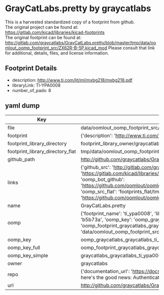 # GrayCatLabs.pretty by graycatlabs  
This is a harvested standardized copy of a footprint from github.  
The original project can be found at:  
https://gitlab.com/kicad/libraries/kicad-footprints  
The original footprint can be found at:
http://gitlab.com/graycatlabs/GrayCatLabs.pretty/blob/master/tmp/data/oomlout_oomp_footprint_src/ZX62R-B-5P.kicad_mod
Please consult that link for additional, details, files, and license information.  
## Footprint Details
* description: http://www.ti.com/lit/ml/mxbg218/mxbg218.pdf  
* libraryLink: TI-YPA0008  
* number_of_pads: 8  
## yaml dump  
| Key | Value |  
| --- | --- |  
| file | data/oomlout_oomp_footprint_src/GrayCatLabs.pretty/TI-YPA0008.kicad_mod |  
| footprint | {'description': 'http://www.ti.com/lit/ml/mxbg218/mxbg218.pdf', 'libraryLink': 'TI-YPA0008', 'number_of_pads': 8} |  
| footprint_library_directory | footprint_library_owner/graycatlabs_GrayCatLabs.pretty |  
| footprint_library_directory_flat | tmp/data/oomlout_oomp_footprint_src/footprints_flat/graycatlabs_graycatlabs_ti_ypa0008/working |  
| github_path | http://github.com/graycatlabs/GrayCatLabs.pretty/blob/master/tmp/data/oomlout_oomp_footprint_src/TI-YPA0008.kicad_mod |  
| links | {'github_src': 'http://gitlab.com/graycatlabs/GrayCatLabs.pretty/blob/master/tmp/data/oomlout_oomp_footprint_src/ZX62R-B-5P.kicad_mod', 'github_src_repo': 'https://gitlab.com/kicad/libraries/kicad-footprints', 'oomp_bot': 'tmp/data/oomlout_oomp_footprint_src/footprints/graycatlabs_graycatlabs_ti_ypa0008/working', 'oomp_bot_github': 'https://github.com/oomlout/oomlout_oomp_footprint_bot/tree/main/tmp/data/oomlout_oomp_footprint_src/footprints/graycatlabs_graycatlabs_ti_ypa0008/working', 'oomp_src_flat': 'footprints_flat/tmp/data/oomlout_oomp_footprint_src/footprints_flat/graycatlabs_graycatlabs_ti_ypa0008/working', 'oomp_src_flat_github': 'https://github.com/oomlout/oomlout_oomp_footprint_src/tree/main/tmp/data/oomlout_oomp_footprint_src/footprints_flat/graycatlabs_graycatlabs_ti_ypa0008/working'} |  
| name | GrayCatLabs.pretty |  
| oomp | {'footprint_name': 'ti_ypa0008', 'library_name': 'graycatlabs', 'md5': 'b5b73ac258a58fc6710a23d7e737c280', 'md5_10': 'b5b73ac258', 'md5_5': 'b5b73', 'md5_6': 'b5b73a', 'oomp_key': 'oomp_graycatlabs_graycatlabs_ti_ypa0008', 'oomp_key_extra': 'oomp_footprint_graycatlabs_graycatlabs_ti_ypa0008', 'oomp_key_full': 'oomp_footprint_graycatlabs_graycatlabs_ti_ypa0008_b5b73a', 'oomp_key_simple': 'graycatlabs_graycatlabs_ti_ypa0008', 'original_filename': 'data/oomlout_oomp_footprint_src/GrayCatLabs.pretty/TI-YPA0008.kicad_mod', 'owner_name': 'graycatlabs'} |  
| oomp_key | oomp_graycatlabs_graycatlabs_ti_ypa0008 |  
| oomp_key_full | oomp_footprint_graycatlabs_graycatlabs_ti_ypa0008 |  
| oomp_key_simple | graycatlabs_graycatlabs_ti_ypa0008 |  
| owner | graycatlabs |  
| repo | {'documentation_url': 'https://docs.github.com/rest/overview/resources-in-the-rest-api#rate-limiting', 'message': "API rate limit exceeded for 84.66.142.224. (But here's the good news: Authenticated requests get a higher rate limit. Check out the documentation for more details.)"} |  
| url | http://github.com/graycatlabs/GrayCatLabs.pretty |  

